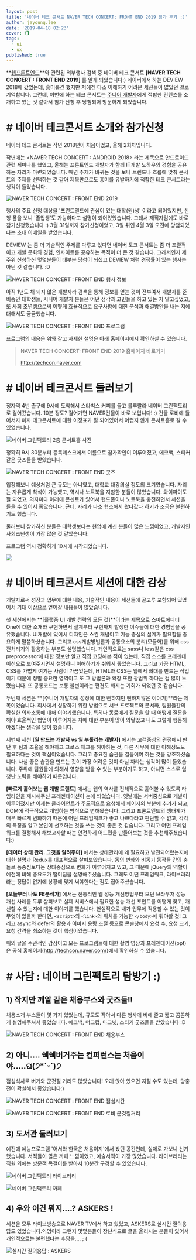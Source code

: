 ```yaml
---
layout: post
title: '네이버 테크 콘서트 NAVER TECH CONCERT: FRONT END 2019 참가 후기 :)'
author: jayoung.lee
date: '2019-04-18 02:23'
cover: {}
tags:
  - ui
  - ux
published: true
---
```

 **<u>웹프론트엔드</u>**와 관련된 외부행사 검색 중 네이버 테크 콘서트 **[NAVER TECH CONCERT : FRONT END 2019]** 를 알게 되었습니다:) 네이버에서 하는 DEVIEW 2018에 갔었는데, 흥미롭긴 했지만 저에겐 다소 이해하기 어려운 세션들이 많았던 걸로 기억합니다. 그런데, 이번에 하는 테크 콘서트는 <u>주니어 개발자</u>에게 적합한 컨텐츠를 소개하고 있는 것 같아서 참가 신청 후 당첨되어 방문하게 되었습니다.

# \# 네이버 테크콘서트 소개와 참가신청

 네이터 테크 콘서트는 작년 2018년이 처음이었고, 올해 2회차입니다.

작년에는 <NAVER TECH CONCERT : ANDROID 2018> 라는 제목으로 안드로이드 관련 세미나를 했었고, 올해는 프론트엔드 개발자가 함께 IT개발 노하우와 경험을 공유하는 자리가 마련되었습니다. 매년 주제가 바뀌는 것을 보니 트렌드나 흐름에 맞춰 콘서트의 주제를 선택하는 것 같아 제목만으로도 흥미를 유발하기에 적합한 테크 콘서트라는 생각이 들었습니다.

![NAVER TECH CONCERT : FRONT END 2019](/static/images/01.jpg)

행사의 주요 신청 대상을 '프런트엔드에 관심이 있는 대학(원)생' 이라고 되어있지만, 신청 폼을 보니 '졸업생'도 가능하다고 설명이 되어있었습니다. 그래서 재직자임에도 바로 참가신청했습니다 :) 3월 31일까지 참가신청이었고, 3일 뒤인 4월 3일 오전에 당첨되었다는 초대 이메일을 받았습니다. 

 DEVIEW 는 좀 더 기술적인 주제를 다루고 있다면 네이버 토크 콘서트는 좀 더 포괄적이고 개발 문화와 경험, 인사이트를 공유하는 목적이 더 큰 것 같습니다. 그래서인지 제 주위 신청하신 몇몇분들이 대부분 당첨이 되셨고 DEVIEW 처럼 경쟁률이 있는 행사는 아닌 것 같습니다. :D

![NAVER TECH CONCERT : FRONT END 행사 정보](/static/images/02.jpg)

아직 1년도 채 되지 않은 개발자라 검색을 통해 정보를 얻는 것이 전부여서 개발자를 준비중인 대학생들, 시니어 개발자 분들은 어떤 생각과 고민들을 하고 있는 지 알고싶었고, 또 사회 초년생으로써 어떻게 효율적으로 요구사항에 대한 분석과 해결방안을 내는 지에 대해서도 궁금했습니다.

![NAVER TECH CONCERT : FRONT END 프로그램](/static/images/03.jpg)

프로그램의 내용은 위와 같고 자세한 설명은 아래 홈페이지에서 확인하실 수 있습니다.

> NAVER TECH CONCERT: FRONT END 2019 홈페이지 바로가기
>
> [http://techcon.naver.com
> ](http://techcon.naver.com)

# \# 네이버 테크콘서트 둘러보기

 정자역 4번 출구에 9시에 도착해서 스타벅스 커피를 들고 룰루랄라 네이버 그린팩토리로 걸어갔습니다. 10분 정도? 걸어가면 NAVER건물이 바로 보입니다! :) 건물 로비에 들어서자 마자 테크콘서트에 대한 이정표가 잘 되어있어서 어렵지 않게 콘서트홀로 갈 수 있었습니다. 

![네이버 그린팩토리 2층 콘서트홀 사진](/static/images/kakaotalk_20190412_140129579_03.jpg)

 정확히 9시 30분부터 등록데스크에서 이름으로 참가확인이 이루어졌고, 에코백, 스티커같은 굿즈들을 받았습니다.

![NAVER TECH CONCERT : FRONT END 굿즈](/static/images/kakaotalk_20190412_140129579_01.jpg)

입장해보니 예상처럼 큰 규모는 아니였고, 대학교 대강의실 정도의 크기였습니다. 자리는 자유롭게 착석이 가능했고, 역시나 노트북을 지참한 분들이 많았습니다. 와이파이도 잘 되었고, 의자마다 아래에 콘센트가 있어서 핸드폰이나 노트북을 충전하면서 세션을 들을 수 있어서 좋았습니다. 근데, 자리가 다소 협소해서 왔다갔다 하기가 조금은 불편하기도 했습니다. 

 둘러보니 참가하신 분들은 대학생보다는 현업에 계신 분들이 많은 느낌이었고, 개발자인 사회초년생이 가장 많은 것 같았습니다.

프로그램 역시 정확하게 10시에 시작되었습니다.

![](/static/images/kakaotalk_20190412_140139503.jpg)

# \# 네이버 테크콘서트 세션에 대한 감상

개발자로써 성장과 업무에 대한 내용, 기술적인 내용이 세션들에 골고루 포함되어 있었어서 기대 이상으로 얻어갈 내용들이 많았습니다.


 첫 세션에서는 **[플랫폼 UI 개발 전략의 모든 것]**이라는 제목으로 스마트에디터 One에 대한 소개와 구현하면서 설계부터 구현까지 발생한 이슈들에 대한 경험담을 공유했습니다.  UI개발에 있어서 디자인은 스킨 개념이고 기능 중심의 설계가 필요함을 중요하게 말씀하셨습니다. 그리고 css개발방법론과 공통요소의 분리(모듈화)를 위해 css 전처리기의 활용하는 부분도 설명했습니다. 개인적으로는 sass나 less같은 css preprocessor에 대한 정보만 알고 직접 코딩해본 적이 없는데, 직접 소스를 프레젠테이션으로 보여주시면서 설명하니 이해하기가 쉬워서 좋았습니다. 그리고 가끔 HTML, CSS를 가볍게 여기는 사람이 가끔있는데, HTML과 CSS는 웹에서 뼈대를 만드는 작업이기 때문에 정말 중요한 영역이고 또 그 방법론과 확장 또한 광범위 하다는 걸 많이 느꼈습니다. 또 공통코드는 보통 불변이라는 편견도 깨지는 기회가 되었던 것 같습니다.

 두번째 세션은 **[주니어 개발자의 성장에 대한 뻔하지만 뻔하지않은 이야기]**라는 제목이었습니다. 회사에서 성장하기 위한 방법으로 서브 프로젝트와 문서화, 팀원들간의 확실한 의사소통에 대해 이야기했습니다. 특히나 동료에게 질문을 할 때 어떻게 질문을 해야 효율적인 협업이 이루어지는 지에 대한 부분이 많이 와닿았고 나도 그렇게 행동해야겠다는 생각을 많이 했습니다. 

세번째 세션 **[일 만드는 개발자 vs 일 부풀리는 개발자]** 에서는 고객중심의 관점에서 판단 후 팀과 조율을 해야하고 크로스 체크를 해야하는 것, 다른 직무에 대한 이해정도도 필요하다는 것이 핵심이었습니다. 그리고 중요한 습관을 길들어여 하는 것을 강조하셨습니다. 사실 좋은 습관을 만드는 것이 가장 어려운 것이 아닐 까라는 생각이 많이 들었습니다. 주위에 팀원들에 의해서 영향을 받을 수 있는 부분이기도 하고, 아니면 스스로 엄청난 노력을 해야하기 때문입니다.

 **[빠르게 훑어보는 웹 개발 트렌트]** 에서는 웹의 역사를 전체적으로 훑어볼 수 있도록 타임라인을 제시해주신 프레젠테이션이 눈에 띄었습니다. 옛날에는 서버중심으로 개발이 이루어졌지만 이제는 클라이언트가 주도적으로 요청해서 페이지의 부분에 추가가 되고, DOM에 적극적으로 개입하는 방식으로 변해왔습니다. 그리고 프론트엔드의 생태계가 매우 빠르게 변화하기 때문에 어떤 프레임워크가 좋고 나쁘다라고 판단할 수 없고, 각각의 특징을 알고 본인이 선호하는 것을 쓰는 것이 좋은 것 같습니다. 그리고 어떤 프레임워크를 결정해서 해보고자할 때는 안전하게 어드민을 만들어보는 것을 추천해주셨습니다:)

**[데이터 상태 관리. 그것을 알려주마]** 에서는 상태관리에 왜 필요하고 발전되어왔는지에 대한 설명과 Redux를 대표적으로 살펴보았습니다. 돔의 변화와 비동기 동작들 간의 충돌로 돔중심보다는 상태중심으로 변화가 이루어지고 있고, 그 때문에 jQuery의 역할이 예전에 비해 중요도가 떨어짐을 설명해주셨습니다. 그래도 어떤 프레임워크, 라이브러리라는 정답이 없기에 상황에 맞게 써야한다는 점도 집어주셨습니다.

**[오늘부터 나도 FE분석가]** 에서는 전통적인 웹 성능 개선방법부터 모던 브라우저 성능 개선 사례를 두루 살펴보고 실제 서비스에서 필요한 성능 개선 포인트를 어떻게 찾고, 개선할 수 있는지에 대한 이야기를 했습니다. 현실적으로 내가 업무에 적용할 수 있는 것이 무엇이 있을까 한다면, `<script>`와 `<link>`의 위치를 가능한 `</body>`에 둬야할 것! 그리고 async와 defer의 활용과 이미지 용량 조절 등으로 콘솔창에서 요청 수, 요청 크기, 요청 간격을 최소하는 것이 핵심이었습니다. 

위의 글을 주관적인 감상이고 모든 프로그램들에 대한 촬영 영상과 프레젠테이션(ppt)은 공식 홈페이지(<http://techcon.naver.com/>)에서 확인하실 수 있습니다.

# \# 사담 : 네이버 그린팩토리 탐방기 :)

## 1) 작지만 깨알 같은 채용부스와 굿즈들!!

채용소개 부스들이 몇 가지 있었는데, 규모도 작아서 다른 행사에 비에 줄고 짧고 꼼꼼하게 설명해주셔서 좋았습니다. 에코백, 머그컵, 마그넷, 스티커 굿즈들을 받았습니다 :D

![NAVER TECH CONCERT : FRONT END 채용부스](/static/images/kakaotalk_20190412_140129579_13.jpg)

## 2) 아니.... 쉑쉑버거주는 컨퍼런스는 처음이야.....ଘ(੭*ˊᵕˋ)੭

점심식사로 버거와 군것질 거리도 많았습니다! 오래 앉아 있으면 지칠 수도 있는데, 당충전이 확실해서 좋았습니다:)

![NAVER TECH CONCERT : FRONT END 점심시간](/static/images/kakaotalk_20190412_140129579_12.jpg)

![NAVER TECH CONCERT : FRONT END 로비 군것질거리](/static/images/kakaotalk_20190412_140129579_08.jpg)

## 3) 도서관 둘러보기

예전에 예능프로그램 '어서와 한국은 처음이지'에서 봤던 공간인데, 실제로 가보니 신기했습니다. 서적들이 많은 까페 느낌이었고, 예술서적이 가장 많았습니다.  라이브러리는 직원 외에는 방문객 목걸이를 받아서 10분간 구경할 수 있었습니다.

![네이버 그린팩토리 라이브러리](/static/images/kakaotalk_20190412_140129579_09.jpg)

![네이버 그린팩토리 까페](/static/images/kakaotalk_20190412_140129579_10.jpg)

## 4) 우와 이건 뭐지....? ASKERS !

세션을 모두 라이브방송으로 NAVER TV에서 하고 있었고, ASKERS로 실시간 질의응답도 있었습니다.익명이라 그런지 몇몇분들이 장난식으로 글을 올리시는 분들이 있어서 개인적으로는 불편했다는 후담을.... ; (

![실시간 질의응답 : ASKERS](/static/images/kakaotalk_20190412_140129579_14.jpg)
